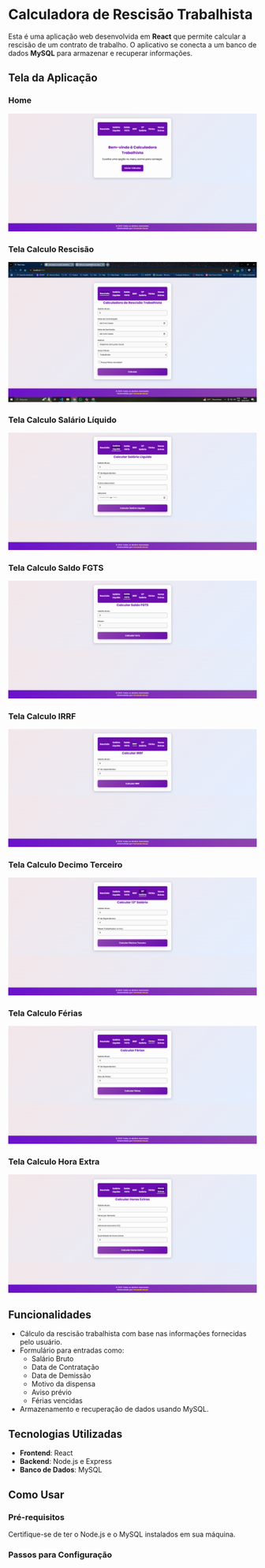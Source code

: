 # Calculadora de Rescisão Trabalhista  

Esta é uma aplicação web desenvolvida em **React** que permite calcular a rescisão de um contrato de trabalho. O aplicativo se conecta a um banco de dados **MySQL** para armazenar e recuperar informações.  

## Tela da Aplicação  

### Home
![Tela Inicial](./frontend/src/assets/home.png)

### Tela Calculo Rescisão
![Rescisão](./frontend/src/assets/telaRescisao.png)

### Tela Calculo Salário Líquido
![Salário Líquido](./frontend/src/assets/telaSalarioLiquido.png) 

### Tela Calculo Saldo FGTS
![Saldo FGTS](./frontend/src/assets/telaSaldoFGTS.png)

### Tela Calculo IRRF
![Saldo FGTS](./frontend/src/assets/telaCalculoIRRF.png)

### Tela Calculo Decimo Terceiro
![Decimo Terceiro](./frontend/src/assets/telaDecimoTerceiro.png)

### Tela Calculo Férias
![Salário Líquido](./frontend/src/assets/telaCalculoFerias.png)

### Tela Calculo Hora Extra
![Salário Líquido](./frontend/src/assets/telaHoraExtra.png)

## Funcionalidades  

- Cálculo da rescisão trabalhista com base nas informações fornecidas pelo usuário.  
- Formulário para entradas como:  
  - Salário Bruto  
  - Data de Contratação  
  - Data de Demissão  
  - Motivo da dispensa  
  - Aviso prévio  
  - Férias vencidas  
- Armazenamento e recuperação de dados usando MySQL.  

## Tecnologias Utilizadas  

- **Frontend**: React  
- **Backend**: Node.js e Express  
- **Banco de Dados**: MySQL  

## Como Usar  

### Pré-requisitos  

Certifique-se de ter o Node.js e o MySQL instalados em sua máquina.  

### Passos para Configuração